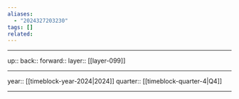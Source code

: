 ```yaml
---
aliases:
  - "2024327203230"
tags: []
related:
---
```




***

up:: 
back:: 
forward:: 
layer:: [[layer-099]]

***

year:: [[timeblock-year-2024|2024]]
quarter:: [[timeblock-quarter-4|Q4]]

***